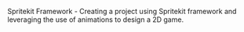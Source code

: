 Spritekit Framework - Creating a project using Spritekit framework and leveraging the use of animations to design a 2D game. 